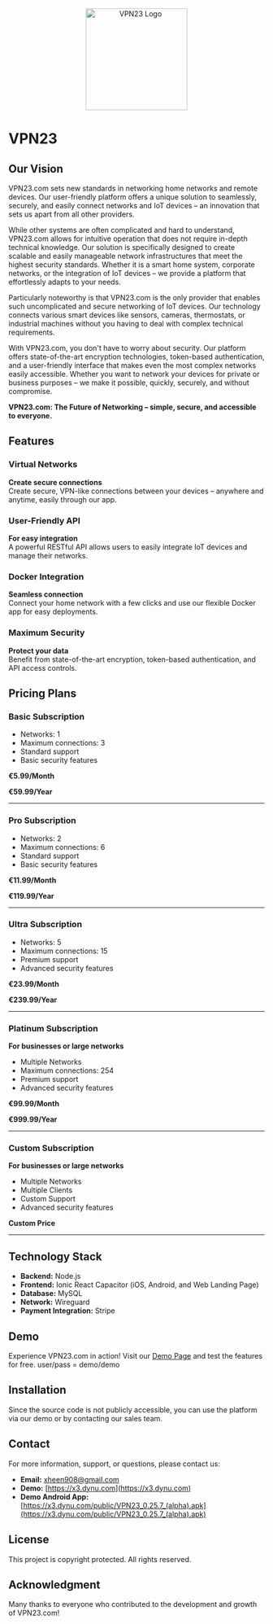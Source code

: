 <div align="center">
    <img src="https://x3.dynu.com/assets/logo-D3O0-4lF.png" alt="VPN23 Logo" width="200"/>
</div>

# VPN23

## Our Vision

VPN23.com sets new standards in networking home networks and remote devices. Our user-friendly platform offers a unique solution to seamlessly, securely, and easily connect networks and IoT devices – an innovation that sets us apart from all other providers.

While other systems are often complicated and hard to understand, VPN23.com allows for intuitive operation that does not require in-depth technical knowledge. Our solution is specifically designed to create scalable and easily manageable network infrastructures that meet the highest security standards. Whether it is a smart home system, corporate networks, or the integration of IoT devices – we provide a platform that effortlessly adapts to your needs.

Particularly noteworthy is that VPN23.com is the only provider that enables such uncomplicated and secure networking of IoT devices. Our technology connects various smart devices like sensors, cameras, thermostats, or industrial machines without you having to deal with complex technical requirements.

With VPN23.com, you don't have to worry about security. Our platform offers state-of-the-art encryption technologies, token-based authentication, and a user-friendly interface that makes even the most complex networks easily accessible. Whether you want to network your devices for private or business purposes – we make it possible, quickly, securely, and without compromise.

**VPN23.com: The Future of Networking – simple, secure, and accessible to everyone.**

## Features

### Virtual Networks
**Create secure connections**  
Create secure, VPN-like connections between your devices – anywhere and anytime, easily through our app.

### User-Friendly API
**For easy integration**  
A powerful RESTful API allows users to easily integrate IoT devices and manage their networks.

### Docker Integration
**Seamless connection**  
Connect your home network with a few clicks and use our flexible Docker app for easy deployments.

### Maximum Security
**Protect your data**  
Benefit from state-of-the-art encryption, token-based authentication, and API access controls.

## Pricing Plans

### Basic Subscription
- Networks: 1
- Maximum connections: 3
- Standard support
- Basic security features

**€5.99/Month**

**€59.99/Year**

---

### Pro Subscription
- Networks: 2
- Maximum connections: 6
- Standard support
- Basic security features

**€11.99/Month**

**€119.99/Year**

---

### Ultra Subscription
- Networks: 5
- Maximum connections: 15
- Premium support
- Advanced security features

**€23.99/Month**

**€239.99/Year**

---

### Platinum Subscription
**For businesses or large networks**  
- Multiple Networks
- Maximum connections: 254
- Premium support
- Advanced security features

**€99.99/Month**

**€999.99/Year**

---

### Custom Subscription
**For businesses or large networks**  
- Multiple Networks
- Multiple Clients
- Custom Support
- Advanced security features

**Custom Price**



---

## Technology Stack

- **Backend:** Node.js
- **Frontend:** Ionic React Capacitor (iOS, Android, and Web Landing Page)
- **Database:** MySQL
- **Network:** Wireguard
- **Payment Integration:** Stripe

## Demo

Experience VPN23.com in action! Visit our [Demo Page](https://x3.dynu.com) and test the features for free.
user/pass = demo/demo

## Installation

Since the source code is not publicly accessible, you can use the platform via our demo or by contacting our sales team.

## Contact

For more information, support, or questions, please contact us:

- **Email:** xheen908@gmail.com
- **Demo:** [https://x3.dynu.com](https://x3.dynu.com)
- **Demo Android App:** [https://x3.dynu.com/public/VPN23_0.25.7_(alpha).apk](https://x3.dynu.com/public/VPN23_0.25.7_(alpha).apk)

## License

This project is copyright protected. All rights reserved.

## Acknowledgment

Many thanks to everyone who contributed to the development and growth of VPN23.com!
